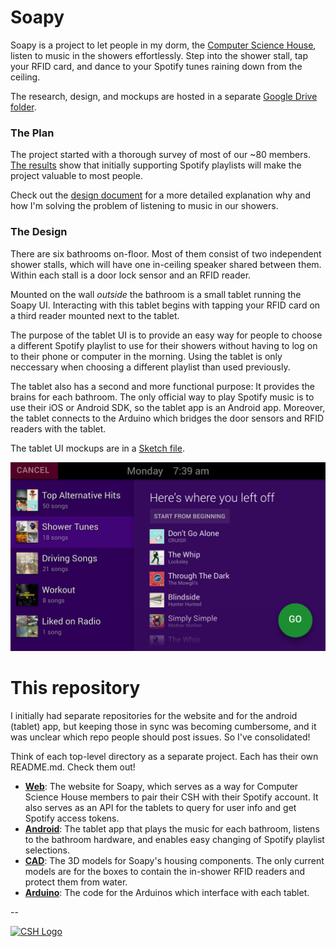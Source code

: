 # Soapy

Soapy is a project to let people in my dorm, the [Computer Science House](https://csh.rit.edu),
listen to music in the showers effortlessly. Step into the shower stall, tap your RFID card, and
dance to your Spotify tunes raining down from the ceiling.

The research, design, and mockups are hosted in a separate
[Google Drive folder](https://drive.google.com/open?id=0B7U_glV0MPfXfk9ydy1jYjhJZ1R5U1FQYXdUdUxoV25rV0IxV0EzVTA0S09EeXJ3U2ZqUlE).

### The Plan

The project started with a thorough survey of most of our ~80 members. [The results](https://drive.google.com/open?id=1Nxg_HerX3r56k5voLLy-E5I_NpizRvRGyskCTjeIZWg)
show that initially supporting Spotify playlists will make the project valuable to most people.

Check out the [design document](https://drive.google.com/open?id=1dm209j92HQtXiIEVkRiSVtIVZ2bBCVd0NnJlYBiv1xg)
for a more detailed explanation why and how I'm solving the problem of listening to music in our showers.

### The Design

There are six bathrooms on-floor. Most of them consist of two independent shower stalls, which will have
one in-ceiling speaker shared between them. Within each stall is a door lock sensor and an RFID reader.

Mounted on the wall *outside* the bathroom is a small tablet running the Soapy UI. Interacting with this
tablet begins with tapping your RFID card on a third reader mounted next to the tablet.

The purpose of the tablet UI is to provide an easy way for people to choose a different Spotify playlist to
use for their showers without having to log on to their phone or computer in the morning. Using the tablet
is only neccessary when choosing a different playlist than used previously.

The tablet also has a second and more functional purpose: It provides the brains for each bathroom. The only
official way to play Spotify music is to use their iOS or Android SDK, so the tablet app is an Android app.
Moreover, the tablet connects to the Arduino which bridges the door sensors and RFID readers with the tablet.

The tablet UI mockups are in a [Sketch file](https://drive.google.com/open?id=0B7U_glV0MPfXTW5wZW9XZjRKSTg).

![Tablet UI mockup](soapy_mock.png)

# This repository

I initially had separate repositories for the website and for the android (tablet) app, but keeping those in sync
was becoming cumbersome, and it was unclear which repo people should post issues. So I've consolidated!

Think of each top-level directory as a separate project. Each has their own README.md. Check them out!

- **[Web](Web)**: The website for Soapy, which serves as a way for Computer Science House members to pair their CSH with
           their Spotify account. It also serves as an API for the tablets to query for user info and get Spotify
           access tokens.
- **[Android](Android)**: The tablet app that plays the music for each bathroom, listens to the bathroom hardware, and enables
               easy changing of Spotify playlist selections.
- **[CAD](CAD)**: The 3D models for Soapy's housing components. The only current models are for the boxes to contain the
           in-shower RFID readers and protect them from water.
- **[Arduino](Arduino)**: The code for the Arduinos which interface with each tablet.


--

[![CSH Logo](http://csh.rit.edu/images/logo.png)](http://csh.rit.edu)

